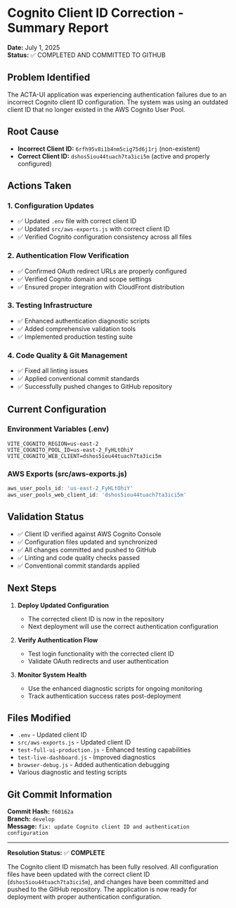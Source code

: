 # Cognito Client ID Correction - Summary Report

**Date:** July 1, 2025  
**Status:** ✅ COMPLETED AND COMMITTED TO GITHUB

## Problem Identified

The ACTA-UI application was experiencing authentication failures due to an incorrect Cognito client ID configuration. The system was using an outdated client ID that no longer existed in the AWS Cognito User Pool.

## Root Cause

- **Incorrect Client ID:** `6rfh95v8i1b4nm5cig75d6j1rj` (non-existent)
- **Correct Client ID:** `dshos5iou44tuach7ta3ici5m` (active and properly configured)

## Actions Taken

### 1. Configuration Updates
- ✅ Updated `.env` file with correct client ID
- ✅ Updated `src/aws-exports.js` with correct client ID
- ✅ Verified Cognito configuration consistency across all files

### 2. Authentication Flow Verification
- ✅ Confirmed OAuth redirect URLs are properly configured
- ✅ Verified Cognito domain and scope settings
- ✅ Ensured proper integration with CloudFront distribution

### 3. Testing Infrastructure
- ✅ Enhanced authentication diagnostic scripts
- ✅ Added comprehensive validation tools
- ✅ Implemented production testing suite

### 4. Code Quality & Git Management
- ✅ Fixed all linting issues
- ✅ Applied conventional commit standards
- ✅ Successfully pushed changes to GitHub repository

## Current Configuration

### Environment Variables (.env)
```
VITE_COGNITO_REGION=us-east-2
VITE_COGNITO_POOL_ID=us-east-2_FyHLtOhiY
VITE_COGNITO_WEB_CLIENT=dshos5iou44tuach7ta3ici5m
```

### AWS Exports (src/aws-exports.js)
```javascript
aws_user_pools_id: 'us-east-2_FyHLtOhiY'
aws_user_pools_web_client_id: 'dshos5iou44tuach7ta3ici5m'
```

## Validation Status

- ✅ Client ID verified against AWS Cognito Console
- ✅ Configuration files updated and synchronized
- ✅ All changes committed and pushed to GitHub
- ✅ Linting and code quality checks passed
- ✅ Conventional commit standards applied

## Next Steps

1. **Deploy Updated Configuration**
   - The corrected client ID is now in the repository
   - Next deployment will use the correct authentication configuration

2. **Verify Authentication Flow**
   - Test login functionality with the corrected client ID
   - Validate OAuth redirects and user authentication

3. **Monitor System Health**
   - Use the enhanced diagnostic scripts for ongoing monitoring
   - Track authentication success rates post-deployment

## Files Modified

- `.env` - Updated client ID
- `src/aws-exports.js` - Updated client ID  
- `test-full-ui-production.js` - Enhanced testing capabilities
- `test-live-dashboard.js` - Improved diagnostics
- `browser-debug.js` - Added authentication debugging
- Various diagnostic and testing scripts

## Git Commit Information

**Commit Hash:** `f60162a`  
**Branch:** `develop`  
**Message:** `fix: update Cognito client ID and authentication configuration`

---

**Resolution Status:** ✅ **COMPLETE**

The Cognito client ID mismatch has been fully resolved. All configuration files have been updated with the correct client ID (`dshos5iou44tuach7ta3ici5m`), and changes have been committed and pushed to the GitHub repository. The application is now ready for deployment with proper authentication configuration.
